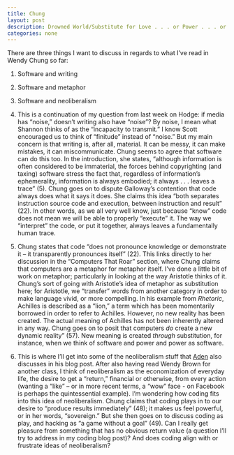 ```yaml
---
title: Chung
layout: post
description: Drowned World/Substitute for Love . . . or Power . . . or Neoliberalism
categories: none
---
```

There are three things I want to discuss in regards to what I’ve read in Wendy Chung so far:

1)	Software and writing
2)	Software and metaphor
3)	Software and neoliberalism

1)	This is a continuation of my question from last week on Hodge: if media has “noise,” doesn’t writing also have “noise”? By noise, I mean what Shannon thinks of as the “incapacity to transmit.” I know Scott encouraged us to think of “finitude” instead of “noise.” But my main concern is that writing is, after all, material. It can be messy, it can make mistakes, it can miscommunicate. Chung seems to agree that software can do this too. In the introduction, she states, “although information is often considered to be immaterial, the forces behind copyrighting (and taxing) software stress the fact that, regardless of information’s ephemerality, information is always embodied; it always . . . leaves a trace” (5). Chung goes on to dispute Galloway’s contention that code always does what it says it does. She claims this idea “both separates instruction source code and execution, between instruction and result” (22). In other words, as we all very well know, just because “know” code does not mean we will be able to properly “execute” it. The way we “interpret” the code, or put it together, always leaves a fundamentally human trace.

2)	Chung states that code “does not pronounce knowledge or demonstrate it – it transparently pronounces itself” (22). This links directly to her discussion in the “Computers That Roar” section, where Chung claims that computers are a metaphor for metaphor itself. I’ve done a little bit of work on metaphor; particularly in looking at the way Aristotle thinks of it. Chung’s sort of going with Aristotle’s idea of metaphor as substitution here; for Aristotle, we “transfer” words from another category in order to make language vivid, or more compelling. In his example from *Rhetoric*, Achilles is described as a “lion,” a term which has been momentarily borrowed in order to refer to Achilles. However, no new reality has been created. The actual meaning of Achilles has not been inherently altered in any way. Chung goes on to posit that computers *do* create a new dynamic reality” (57). New meaning is created *through* substitution, for instance, when we think of software and power and power as software.

3) This is where I’ll get into some of the neoliberalism stuff that [Aden](http://adenj86.github.io/blog/2016-02-24/Surveillance-And-Neoliberalism.html) also discusses in his blog post. After also having read Wendy Brown for another class, I think of neoliberalism as the economization of everyday life, the desire to get a “return,” financial or otherwise, from every action (wanting a “like” – or in more recent terms, a “wow” face - on Facebook is perhaps the quintessential example). I’m wondering how coding fits into this idea of neoliberalism. Chung claims that coding plays in to our desire to “produce results immediately” (48); it makes us feel powerful, or in her words, “sovereign.” But she then goes on to discuss coding as play, and hacking as “a game without a goal” (49). Can I really get pleasure from something that has no obvious return value (a question I’ll try to address in my coding blog post)? And does coding align with or frustrate ideas of neoliberalism? 
